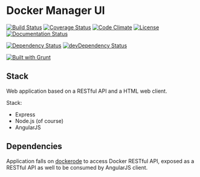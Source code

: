 # Docker Manager UI

[![Build Status](https://travis-ci.org/Jbelmonte/docker-manager-ui.svg)](https://travis-ci.org/Jbelmonte/docker-manager-ui)
[![Coverage Status](https://coveralls.io/repos/Jbelmonte/docker-manager-ui/badge.svg?branch=master&service=github)](https://coveralls.io/github/Jbelmonte/docker-manager-ui?branch=master)
[![Code Climate](https://codeclimate.com/github/Jbelmonte/docker-manager-ui/badges/gpa.svg)](https://codeclimate.com/github/Jbelmonte/docker-manager-ui)
[![License](http://img.shields.io/:license-mit-blue.svg)](http://doge.mit-license.org)
[![Documentation Status](http://inch-ci.org/github/jbelmonte/docker-manager-ui.svg?branch=master)](https://inch-ci.org/github/jbelmonte/docker-manager-ui)

[![Dependency Status](https://david-dm.org/jbelmonte/docker-manager-ui.svg)](https://david-dm.org/jbelmonte/docker-manager-ui)
[![devDependency Status](https://david-dm.org/jbelmonte/docker-manager-ui/dev-status.svg)](https://david-dm.org/jbelmonte/docker-manager-ui#info=devDependencies)

[![Built with Grunt](https://cdn.gruntjs.com/builtwith.png)](http://gruntjs.com/)

## Stack

Web application based on a RESTful API and a HTML web client.

Stack:

* Express
* Node.js (of course)
* AngularJS


## Dependencies

Application falls on [dockerode](https://github.com/apocas/dockerode/) to access Docker RESTful API, exposed as a RESTful API as well to be consumed by AngularJS client.